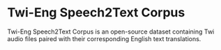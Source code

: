 # Twi-Eng Speech2Text Corpus 
 Twi-Eng Speech2Text Corpus is an open-source dataset containing Twi audio files paired with their corresponding English text translations. 
